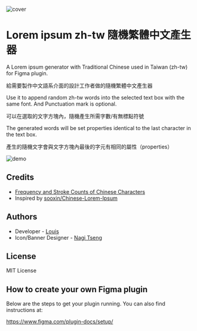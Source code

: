 ![cover](https://i.imgur.com/U4K3iOo.png)

# Lorem ipsum zh-tw 隨機繁體中文產生器

A Lorem ipsum generator with Traditional Chinese used in Taiwan (zh-tw) for Figma plugin.

給需要製作中文語系介面的設計工作者做的隨機繁體中文產生器


Use it to append random zh-tw words into the selected text box with the same font. And Punctuation mark is optional.

可以在選取的文字方塊內，隨機產生所需字數/有無標點符號

The generated words will be set properties identical to the last character in the text box.

產生的隨機文字會與文字方塊內最後的字元有相同的屬性（properties）

![demo](https://imgur.com/3bsF8kL.gif)


## Credits

- [Frequency and Stroke Counts of Chinese Characters](http://technology.chtsai.org/charfreq/)
- Inspired by [sooxin/Chinese-Lorem-Ipsum](https://github.com/sooxin/Chinese-Lorem-Ipsum)


## Authors

- Developer - [Louis](https://github.com/louis222220)
- Icon/Banner Designer - [Nagi Tseng](https://www.tsengyuting.com/)


## License

MIT License


## How to create your own Figma plugin

Below are the steps to get your plugin running. You can also find instructions at:

  https://www.figma.com/plugin-docs/setup/

